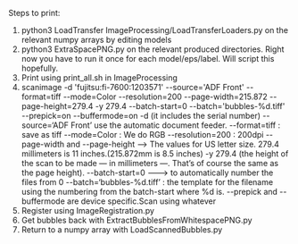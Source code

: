 Steps to print:

1. python3 LoadTransfer ImageProcessing/LoadTransferLoaders.py on the relevant numpy arrays by editing models
2. python3 ExtraSpacePNG.py on the relevant produced directories.  Right now you have to run it once for each model/eps/label.  Will script this hopefully.
3. Print using print_all.sh in ImageProcessing
4. scanimage  -d 'fujitsu:fi-7600:1203571' --source='ADF Front' --format=tiff --mode=Color --resolution=200 --page-width=215.872 --page-height=279.4 -y 279.4  --batch-start=0 --batch='bubbles-%d.tiff' --prepick=on --buffermode=on
   -d <device>  (it includes the serial number)
   --source=‘ADF Front’  use the automatic document  feeder.
   --format=tiff : save as tiff
   --mode=Color  : We do RGB
   --resolution=200  : 200dpi
   --page-width and --page-height --> The values for US letter size. 279.4 millimeters is 11 inches.(215.872mm is 8.5 inches)
   -y 279.4 (the height of the scan to be made — in millimeters —. That’s of course the same as the page height).
   --batch-start=0  ---> to automatically number the files from 0
   --batch=‘bubbles-%d.tiff’   :  the template for the filename using the numbering from the batch-start where %d is.
   --prepick and --buffermode are device specific.Scan using whatever
5. Register using ImageRegistration.py
6. Get bubbles back with ExtractBubblesFromWhitespacePNG.py
7. Return to a numpy array with LoadScannedBubbles.py
